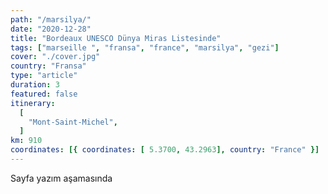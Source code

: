 ```yaml
---
path: "/marsilya/"
date: "2020-12-28"
title: "Bordeaux UNESCO Dünya Miras Listesinde"
tags: ["marseille ", "fransa", "france", "marsilya", "gezi"]
cover: "./cover.jpg"
country: "Fransa"
type: "article"
duration: 3
featured: false
itinerary:
  [
    "Mont-Saint-Michel",
  ]
km: 910
coordinates: [{ coordinates: [ 5.3700, 43.2963], country: "France" }]
---
```


Sayfa yazım aşamasında

<!-- <rehype-image src="saintmichel1.jpg"></rehype-image> -->
